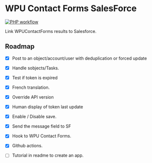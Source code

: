 # WPU Contact Forms SalesForce

[![PHP workflow](https://github.com/WordPressUtilities/wpucontactforms_salesforce/actions/workflows/php.yml/badge.svg 'PHP workflow')](https://github.com/WordPressUtilities/wpucontactforms_salesforce/actions)

Link WPUContactForms results to Salesforce.

## Roadmap

- [x] Post to an object/account/user with deduplication or forced update
- [x] Handle sobjects/Tasks.
- [x] Test if token is expired
- [x] French translation.
- [x] Override API version
- [x] Human display of token last update
- [x] Enable / Disable save.
- [x] Send the message field to SF
- [x] Hook to WPU Contact Forms.
- [x] Github actions.
- [ ] Tutorial in readme to create an app.

